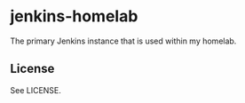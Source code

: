 # jenkins-homelab

The primary Jenkins instance that is used within my homelab.

## License

See LICENSE.
